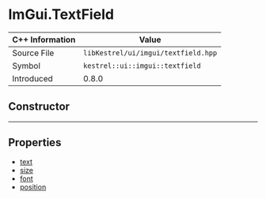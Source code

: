 
# ImGui.TextField

| C++ Information | Value |
| --- | --- |
| Source File | `libKestrel/ui/imgui/textfield.hpp` |
| Symbol | `kestrel::ui::imgui::textfield` |
| Introduced | 0.8.0 |

## Constructor

---

## Properties

 - [text](text.md)
 - [size](size.md)
 - [font](font.md)
 - [position](position.md)

